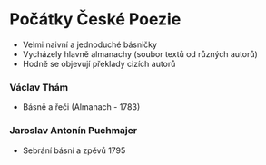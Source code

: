# Počátky České Poezie

- Velmi naivní a jednoduché básničky
- Vycházely hlavně almanachy (soubor textů od různých autorů)
- Hodně se objevují překlady cizích autorů

### Václav Thám
- Básně a řeči (Almanach - 1783)

### Jaroslav Antonín Puchmajer
- Sebrání básní a zpěvů 1795